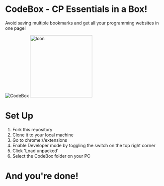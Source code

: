 # CodeBox - CP Essentials in a Box!

Avoid saving multiple bookmarks and get all your programming websites in one page! 

![CodeBox](https://user-images.githubusercontent.com/51206050/115509202-c8f40d00-a29b-11eb-9ecd-5a754aa58da7.png)
<img width="200" alt="Icon" src="https://user-images.githubusercontent.com/51206050/236844415-56438da5-a82c-4baa-bedd-527e16758c35.png">

# Set Up

1. Fork this repository
2. Clone it to your local machine
3. Go to chrome://extensions
4. Enable Developer mode by toggling the switch on the top right corner
5. Click 'Load unpacked'
6. Select the CodeBox folder on your PC

# And you're done!

